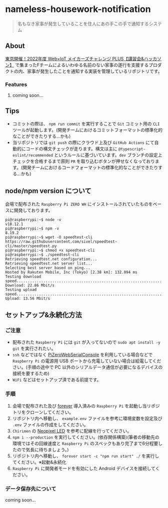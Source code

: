 # nameless-housework-notification

> 名もなき家事が発生していることを住人にあの手この手で通知するシステム

## About

[東京開催！2022年度 Web×IoT メイカーズチャレンジ PLUS【講習会&ハッカソン】](https://webiotmakers.connpass.com/event/268756/) で集まったFチームによるいわゆる名前のない家事の遂行を支援するプロダクトの内、家事が発生したことを通知する実装を管理しているリポジトリです。

### Features

1. coming soon...

## Tips

- コミットの際は、 `npm run commit` を実行することで `Git` コミット用の `CLI` ツールが起動します。(開発チームにおけるコミットフォーマットの標準化的なことができたりする…かも)
- 当リポジトリでは `git push` の際にクラウド上及び `GitHub Actions` にて自動的にコードの構文チェックが走ります。構文は主に `@typescript-eslint/recommended` というルールに基づいています。`dev` ブランチの設定上チェックを合格するまで原則 `PR` を取り込むボタンが押せなくなっております。(開発チームにおけるコードフォーマットの標準化的なことができたりする…かも)

## node/npm version について

会場で配布された `Raspberry Pi ZERO WH` にインストールされていたものをベースに開発しております。

```
pi@raspberrypi:~$ node -v
v18.12.1
pi@raspberrypi:~$ npm -v
8.19.2
pi@raspberrypi:~$ wget -O speedtest-cli https://raw.githubusercontent.com/sivel/speedtest-cli/master/speedtest.py
pi@raspberrypi:~$ chmod +x speedtest-cli
pi@raspberrypi:~$ ./speedtest-cli
Retrieving speedtest.net configuration...
Retrieving speedtest.net server list...
Selecting best server based on ping...
Hosted by Rakuten Mobile, Inc (Tokyo) [2.38 km]: 132.094 ms
Testing download speed................................................................................
Download: 22.86 Mbit/s
Testing upload speed......................................................................................................
Upload: 13.56 Mbit/s
```

## セットアップ&永続化方法

### ご注意

- 配布された `Raspberry Pi` には `git` が入ってないので `sudo apt install -y git` を実行されたい。
- `ssh` などではなく [PiZeroWebSerialConsole](https://chirimen.org/PiZeroWebSerialConsole/PiZeroWebSerialConsole.html) を利用している場合などで `Raspberry Pi` の電源用 USB ポートから充電していない場合は給電してください。(手順の途中で PC 以外のシリアルデータ通信が必要になるデバイスの接続を要するため)
- `WiFi` などはセットアップ済である前提です。

### 手順

1. 会場で配布された及び [forever](https://www.npmjs.com/package/forever) 導入済みの `Raspberry Pi` を起動し当リポジトリをクローンしてください。
2. リポジトリ内へ移動し、 `example.env` ファイルを参考に環境変数を設定及び `.env` ファイルの作成をしてください。
3. `Chirimen` の [Neopixel LED](https://tutorial.chirimen.org/pizero/esm-examples/neopixel-i2c/index.html) を参考に配線を行ってください。
4. `npm i --production` を実行してください。(依存関係構築)(筆者の移動先の環境ではその回線速度と `Raspberry Pi` のスペックもあり完了まで6分程要したので気長に待ちましょう。)
5. リポジトリ内へ移動し、 `forever start -c "npm run start" ./` を実行してください。※起動&永続化
6. `Raspberry Pi` に開発者モードを有効にした Android デバイスを接続してください。

### データ保存先について

coming soon...
